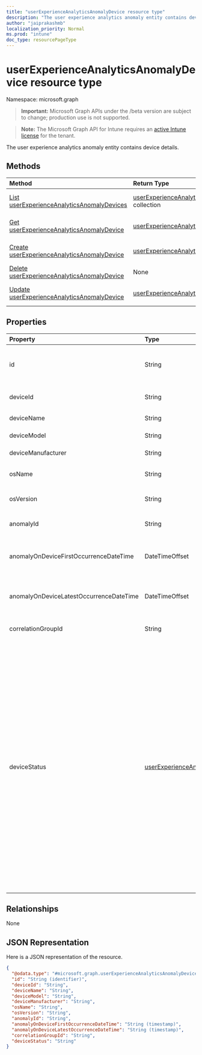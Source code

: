 ```yaml
---
title: "userExperienceAnalyticsAnomalyDevice resource type"
description: "The user experience analytics anomaly entity contains device details."
author: "jaiprakashmb"
localization_priority: Normal
ms.prod: "intune"
doc_type: resourcePageType
---
```


# userExperienceAnalyticsAnomalyDevice resource type

Namespace: microsoft.graph

> **Important:** Microsoft Graph APIs under the /beta version are subject to change; production use is not supported.

> **Note:** The Microsoft Graph API for Intune requires an [active Intune license](https://go.microsoft.com/fwlink/?linkid=839381) for the tenant.

The user experience analytics anomaly entity contains device details.

## Methods
|Method|Return Type|Description|
|:---|:---|:---|
|[List userExperienceAnalyticsAnomalyDevices](../api/intune-devices-userexperienceanalyticsanomalydevice-list.md)|[userExperienceAnalyticsAnomalyDevice](../resources/intune-devices-userexperienceanalyticsanomalydevice.md) collection|List properties and relationships of the [userExperienceAnalyticsAnomalyDevice](../resources/intune-devices-userexperienceanalyticsanomalydevice.md) objects.|
|[Get userExperienceAnalyticsAnomalyDevice](../api/intune-devices-userexperienceanalyticsanomalydevice-get.md)|[userExperienceAnalyticsAnomalyDevice](../resources/intune-devices-userexperienceanalyticsanomalydevice.md)|Read properties and relationships of the [userExperienceAnalyticsAnomalyDevice](../resources/intune-devices-userexperienceanalyticsanomalydevice.md) object.|
|[Create userExperienceAnalyticsAnomalyDevice](../api/intune-devices-userexperienceanalyticsanomalydevice-create.md)|[userExperienceAnalyticsAnomalyDevice](../resources/intune-devices-userexperienceanalyticsanomalydevice.md)|Create a new [userExperienceAnalyticsAnomalyDevice](../resources/intune-devices-userexperienceanalyticsanomalydevice.md) object.|
|[Delete userExperienceAnalyticsAnomalyDevice](../api/intune-devices-userexperienceanalyticsanomalydevice-delete.md)|None|Deletes a [userExperienceAnalyticsAnomalyDevice](../resources/intune-devices-userexperienceanalyticsanomalydevice.md).|
|[Update userExperienceAnalyticsAnomalyDevice](../api/intune-devices-userexperienceanalyticsanomalydevice-update.md)|[userExperienceAnalyticsAnomalyDevice](../resources/intune-devices-userexperienceanalyticsanomalydevice.md)|Update the properties of a [userExperienceAnalyticsAnomalyDevice](../resources/intune-devices-userexperienceanalyticsanomalydevice.md) object.|

## Properties
|Property|Type|Description|
|:---|:---|:---|
|id|String|The unique identifier for the user experience analytics anomaly device object.|
|deviceId|String|The unique identifier of the device.|
|deviceName|String|The name of the device.|
|deviceModel|String|The model name of the device.|
|deviceManufacturer|String|The manufacturer name of the device.|
|osName|String|The name of the OS installed on the device.|
|osVersion|String|The OS version installed on the device.|
|anomalyId|String|The unique identifier of the anomaly.|
|anomalyOnDeviceFirstOccurrenceDateTime|DateTimeOffset|Indicates the first occurance date and time for the anomaly on the device.|
|anomalyOnDeviceLatestOccurrenceDateTime|DateTimeOffset|Indicates the latest occurance date and time for the anomaly on the device.|
|correlationGroupId|String|The unique identifier of the correlation group.|
|deviceStatus|[userExperienceAnalyticsDeviceStatus](../resources/intune-devices-userexperienceanalyticsdevicestatus.md)|Indicates the device status with respect to the correlation group. At risk devices are devices that share correlation group features but may not yet be affected by an anomaly, such as when a device is experiencing crashes on an application but that application has not been used on the device but is currently installed. This could lead to the device becoming anomalous if the application in question were to be used. Possible values are: anomolous, affected or atRisk. Possible values are: `anomalous`, `affected`, `atRisk`, `unknownFutureValue`.|

## Relationships
None

## JSON Representation
Here is a JSON representation of the resource.
<!-- {
  "blockType": "resource",
  "keyProperty": "id",
  "@odata.type": "microsoft.graph.userExperienceAnalyticsAnomalyDevice"
}
-->
``` json
{
  "@odata.type": "#microsoft.graph.userExperienceAnalyticsAnomalyDevice",
  "id": "String (identifier)",
  "deviceId": "String",
  "deviceName": "String",
  "deviceModel": "String",
  "deviceManufacturer": "String",
  "osName": "String",
  "osVersion": "String",
  "anomalyId": "String",
  "anomalyOnDeviceFirstOccurrenceDateTime": "String (timestamp)",
  "anomalyOnDeviceLatestOccurrenceDateTime": "String (timestamp)",
  "correlationGroupId": "String",
  "deviceStatus": "String"
}
```
